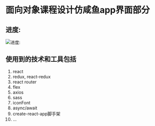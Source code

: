 # 面向对象课程设计仿咸鱼app界面部分

## 进度:

![进度:](https://github.com/tjx666/xianyu/blob/master/screenShot/progress.png?raw=true)

## 使用到的技术和工具包括

1. react
2. redux, react-redux
3. react router
4. flex
5. axios
6. sass
7. iconFont
8. async/await
9. create-react-app脚手架
10. ...